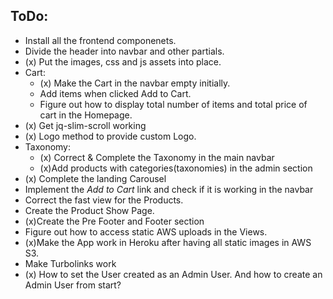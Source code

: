 ## ToDo:  
- Install all the frontend componenets.
- Divide the header into navbar and other partials.
- (x) Put the images, css and js assets into place.
- Cart:
	- (x) Make the Cart in the navbar empty initially. 
	- Add items when clicked Add to Cart.
	- Figure out how to display total number of items and total price of cart in the Homepage.
- (x) Get jq-slim-scroll working
- (x) Logo method to provide custom Logo.
- Taxonomy:
	- (x) Correct & Complete the Taxonomy in the main navbar
	- (x)Add products with categories(taxonomies) in the admin section
- (x) Complete the landing Carousel
- Implement the *Add to Cart* link and check if it is working in the navbar
- Correct the fast view for the Products.
- Create the Product Show Page.
- (x)Create the Pre Footer and Footer section
- Figure out how to access static AWS uploads in the Views.
- (x)Make the App work in Heroku after having all static images in AWS S3. 
- Make Turbolinks work
- (x) How to set the User created as an Admin User. And how to create an Admin User from start?
